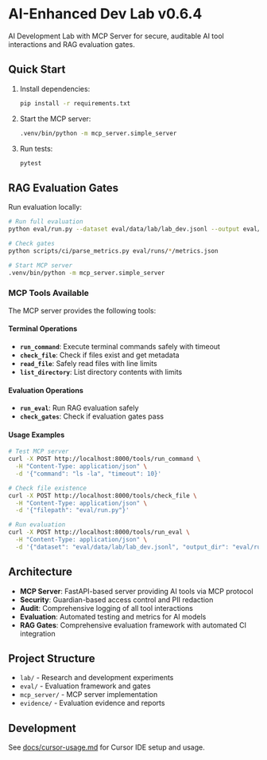 <!-- Version: 0.6.4 -->
# AI-Enhanced Dev Lab v0.6.4

AI Development Lab with MCP Server for secure, auditable AI tool interactions and RAG evaluation gates.

## Quick Start

1. Install dependencies:
   ```bash
   pip install -r requirements.txt
   ```

2. Start the MCP server:
   ```bash
   .venv/bin/python -m mcp_server.simple_server
   ```

3. Run tests:
   ```bash
   pytest
   ```

## RAG Evaluation Gates

Run evaluation locally:
```bash
# Run full evaluation
python eval/run.py --dataset eval/data/lab/lab_dev.jsonl --output eval/runs/$(date +%Y%m%d-%H%M%S)

# Check gates
python scripts/ci/parse_metrics.py eval/runs/*/metrics.json

# Start MCP server
.venv/bin/python -m mcp_server.simple_server
```

### MCP Tools Available

The MCP server provides the following tools:

#### Terminal Operations
- **`run_command`**: Execute terminal commands safely with timeout
- **`check_file`**: Check if files exist and get metadata
- **`read_file`**: Safely read files with line limits
- **`list_directory`**: List directory contents with limits

#### Evaluation Operations
- **`run_eval`**: Run RAG evaluation safely
- **`check_gates`**: Check if evaluation gates pass

#### Usage Examples
```bash
# Test MCP server
curl -X POST http://localhost:8000/tools/run_command \
  -H "Content-Type: application/json" \
  -d '{"command": "ls -la", "timeout": 10}'

# Check file existence
curl -X POST http://localhost:8000/tools/check_file \
  -H "Content-Type: application/json" \
  -d '{"filepath": "eval/run.py"}'

# Run evaluation
curl -X POST http://localhost:8000/tools/run_eval \
  -H "Content-Type: application/json" \
  -d '{"dataset": "eval/data/lab/lab_dev.jsonl", "output_dir": "eval/runs/test"}'
```

## Architecture

- **MCP Server**: FastAPI-based server providing AI tools via MCP protocol
- **Security**: Guardian-based access control and PII redaction
- **Audit**: Comprehensive logging of all tool interactions
- **Evaluation**: Automated testing and metrics for AI models
- **RAG Gates**: Comprehensive evaluation framework with automated CI integration

## Project Structure
- `lab/` - Research and development experiments
- `eval/` - Evaluation framework and gates
- `mcp_server/` - MCP server implementation
- `evidence/` - Evaluation evidence and reports

## Development

See [docs/cursor-usage.md](docs/cursor-usage.md) for Cursor IDE setup and usage.
